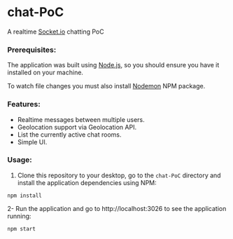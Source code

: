 # chat-PoC
A realtime [Socket.io](https://socket.io/) chatting PoC

### Prerequisites:
The application was built using [Node.js](https://nodejs.org/en/), so you should ensure you have it installed on your machine.

To watch file changes you must also install [Nodemon](https://www.npmjs.com/package/nodemon) NPM package.

### Features:
- Realtime messages between multiple users.
- Geolocation support via Geolocation API.
- List the currently active chat rooms.
- Simple UI.

### Usage:
1. Clone this repository to your desktop, go to the ```chat-PoC``` directory and install the application dependencies using NPM:
```shell
npm install
```
2- Run the application and go to http://localhost:3026 to see the application running:
```shell
npm start
```
